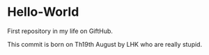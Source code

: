 # Hello-World
First repository in my life on GiftHub.

This commit is born on Th19th August by LHK who are really stupid.
